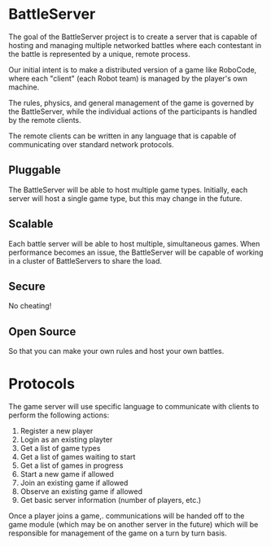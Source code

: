 # BattleServer

The goal of the BattleServer project is to create a server that is capable of hosting and managing multiple networked battles where each contestant in the battle is represented by a unique, remote process.

Our initial intent is to make a distributed version of a game like RoboCode, where each "client" (each Robot team) is managed by the player's own machine.

The rules, physics, and general management of the game is governed by the BattleServer, while the individual actions of the participants is handled by the remote clients.

The remote clients can be written in any language that is capable of communicating over standard network protocols.

## Pluggable

The BattleServer will be able to host multiple game types.  Initially, each server will host a single game type, but this may change in the future.

## Scalable

Each battle server will be able to host multiple, simultaneous games.  When performance becomes an issue, the BattleServer will be capable of working in a cluster of BattleServers to share the load.

## Secure

No cheating!

## Open Source

So that you can make your own rules and host your own battles.

# Protocols

The game server will use specific language to communicate with clients to perform the following actions:

 1. Register a new player
 2. Login as an existing playter
 3. Get a list of game types
 4. Get a list of games waiting to start
 5. Get a list of games in progress
 6. Start a new game if allowed
 7. Join an existing game if allowed
 8. Observe an existing game if allowed
 9. Get basic server information (number of players, etc.)

Once a player joins a game,. communications will be handed off to the game module (which may be on another server in the future) which will be responsible for management of the game on a turn by turn basis.
